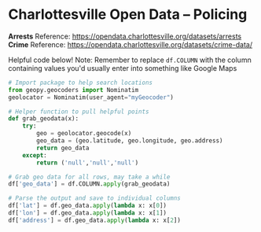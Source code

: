 # Charlottesville Open Data – Policing


**Arrests** Reference: <https://opendata.charlottesville.org/datasets/arrests>
**Crime** Reference: <https://opendata.charlottesville.org/datasets/crime-data/>

Helpful code below! Note: Remember to replace `df.COLUMN` with the column containing values you'd usually enter into something like Google Maps 

```python
# Import package to help search locations
from geopy.geocoders import Nominatim
geolocator = Nominatim(user_agent="myGeocoder")

# Helper function to pull helpful points
def grab_geodata(x):
    try:
        geo = geolocator.geocode(x)
        geo_data = (geo.latitude, geo.longitude, geo.address)
        return geo_data
    except:
        return ('null','null','null')

# Grab geo data for all rows, may take a while
df['geo_data'] = df.COLUMN.apply(grab_geodata)

# Parse the output and save to individual columns
df['lat'] = df.geo_data.apply(lambda x: x[0])
df['lon'] = df.geo_data.apply(lambda x: x[1])
df['address'] = df.geo_data.apply(lambda x: x[2])
```